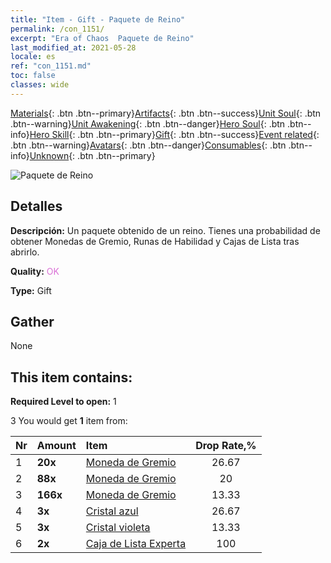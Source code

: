 ```yaml
---
title: "Item - Gift - Paquete de Reino"
permalink: /con_1151/
excerpt: "Era of Chaos  Paquete de Reino"
last_modified_at: 2021-05-28
locale: es
ref: "con_1151.md"
toc: false
classes: wide
---
```

 [Materials](/ItemsES/){: .btn .btn--primary}[Artifacts](/ItemsES/Artifacts/){: .btn .btn--success}[Unit Soul](/ItemsES/UnitSoul/){: .btn .btn--warning}[Unit Awakening](/ItemsES/UnitAwakening/){: .btn .btn--danger}[Hero Soul](/ItemsES/HeroSoul/){: .btn .btn--info}[Hero Skill](/ItemsES/HeroSkill/){: .btn .btn--primary}[Gift](/ItemsES/Gift/){: .btn .btn--success}[Event related](/ItemsES/Events/){: .btn .btn--warning}[Avatars](/ItemsES/Avatars/){: .btn .btn--danger}[Consumables](/ItemsES/Consumables/){: .btn .btn--info}[Unknown](/ItemsES/Unknown/){: .btn .btn--primary}

 ![Paquete de Reino](/images/t/i_907002.png)

## Detalles
 **Descripción:** Un paquete obtenido de un reino. Tienes una probabilidad de obtener Monedas de Gremio, Runas de Habilidad y Cajas de Lista tras abrirlo.

 **Quality:** <span style="color: #DA70D6">OK</span>

 **Type:** Gift

## Gather

  None

## This item contains:

 **Required Level to open:** 1

 3 You would get **1** item  from:

  | Nr | Amount |     Item    | Drop Rate,% |
  |:---|:-------|:------------|:---------:|
  | 1 |  **20x** | [Moneda de Gremio](/ItemsES/con_896/) | 26.67 | 
  | 2 |  **88x** | [Moneda de Gremio](/ItemsES/con_896/) | 20 | 
  | 3 |  **166x** | [Moneda de Gremio](/ItemsES/con_896/) | 13.33 | 
  | 4 |  **3x** | [Cristal azul](/ItemsES/con_716/) | 26.67 | 
  | 5 |  **3x** | [Cristal violeta](/ItemsES/con_720/) | 13.33 | 
  | 6 |  **2x** | [Caja de Lista Experta](/ItemsES/con_776/) | 100 | 
